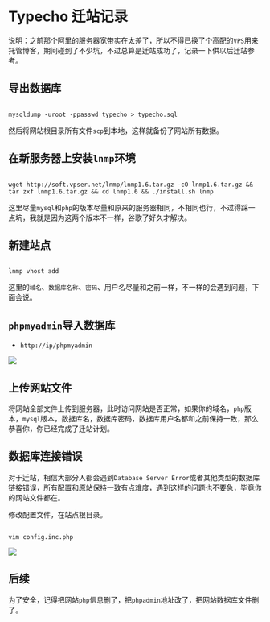 # Typecho 迁站记录

说明：之前那个阿里的服务器宽带实在太差了，所以不得已换了个高配的`VPS`用来托管博客，期间碰到了不少坑，不过总算是迁站成功了，记录一下供以后迁站参考。

## 导出数据库

```shell
mysqldump -uroot -ppasswd typecho > typecho.sql
```

然后将网站根目录所有文件`scp`到本地，这样就备份了网站所有数据。

## 在新服务器上安装`lnmp`环境

```shell
wget http://soft.vpser.net/lnmp/lnmp1.6.tar.gz -cO lnmp1.6.tar.gz && tar zxf lnmp1.6.tar.gz && cd lnmp1.6 && ./install.sh lnmp
```

这里尽量`mysql`和`php`的版本尽量和原来的服务器相同，不相同也行，不过得踩一点坑，我就是因为这两个版本不一样，谷歌了好久才解决。

## 新建站点

```shell
lnmp vhost add
```

这里的`域名`、`数据库名称`、`密码`、用户名尽量和之前一样，不一样的会遇到问题，下面会说。

## `phpmyadmin`导入数据库

- `http://ip/phpmyadmin`

![](https://raw.githubusercontent.com/ds19991999/image/master/picgo/20190707234852.png)

## 上传网站文件

将网站全部文件上传到服务器，此时访问网站是否正常，如果你的域名，`php`版本，`mysql`版本，数据库名，数据库密码，数据库用户名都和之前保持一致，那么恭喜你，你已经完成了迁站计划。

## 数据库连接错误

对于迁站，相信大部分人都会遇到`Database Server Error`或者其他类型的数据库链接错误，所有配置和原站保持一致有点难度，遇到这样的问题也不要急，毕竟你的网站文件都在。

修改配置文件，在站点根目录。

```
vim config.inc.php
```

![](https://image.creat.kim/picgo/20190708000144.png)

## 后续

为了安全，记得把网站`php`信息删了，把`phpadmin`地址改了，把网站数据库文件删了。